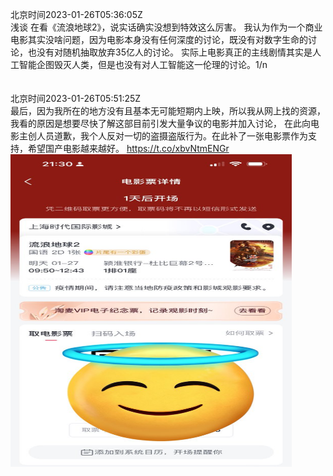 北京时间2023-01-26T05:36:05Z<br>浅谈
在看《流浪地球2》，说实话确实没想到特效这么厉害。
我认为作为一个商业电影其实没啥问题，因为电影本身没有任何深度的讨论，既没有对数字生命的讨论，也没有对随机抽取放弃35亿人的讨论。
实际上电影真正的主线剧情其实是人工智能企图毁灭人类，但是也没有对人工智能这一伦理的讨论。1/n<br><br><br>北京时间2023-01-26T05:51:25Z<br>最后，因为我所在的地方没有且基本无可能短期内上映，所以我从网上找的资源，我看的原因是想要尽快了解这部目前引发大量争议的电影并加入讨论，
在此向电影主创人员道歉，我个人反对一切的盗摄盗版行为。在此补了一张电影票作为支持，希望国产电影越来越好。 https://t.co/xbvNtmENGr<br><img src='/temp/image/2023/y-Month-1/1618365951879307264_0.jpg' width='450' height='500'><br><br>